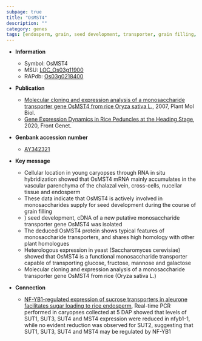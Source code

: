 ```yaml
---
subpage: true
title: "OsMST4"
description: ""
category: genes
tags: [endosperm, grain, seed development, transporter, grain filling, seed]
---
```


* **Information**  
    + Symbol: OsMST4  
    + MSU: [LOC_Os03g11900](http://rice.plantbiology.msu.edu/cgi-bin/ORF_infopage.cgi?orf=LOC_Os03g11900)  
    + RAPdb: [Os03g0218400](http://rapdb.dna.affrc.go.jp/viewer/gbrowse_details/irgsp1?name=Os03g0218400)  

* **Publication**  
    + [Molecular cloning and expression analysis of a monosaccharide transporter gene OsMST4 from rice Oryza sativa L.](http://www.ncbi.nlm.nih.gov/pubmed?term=Molecular+cloning+and+expression+analysis+of+a+monosaccharide+transporter+gene+OsMST4+from+rice+Oryza+sativa+L.%5BTitle%5D), 2007, Plant Mol Biol.
    + [Gene Expression Dynamics in Rice Peduncles at the Heading Stage](http://www.ncbi.nlm.nih.gov/pubmed?term=Gene+Expression+Dynamics+in+Rice+Peduncles+at+the+Heading+Stage%5BTitle%5D), 2020, Front Genet.

* **Genbank accession number**  
    + [AY342321](http://www.ncbi.nlm.nih.gov/nuccore/AY342321)

* **Key message**  
    + Cellular location in young caryopses through RNA in situ hybridization showed that OsMST4 mRNA mainly accumulates in the vascular parenchyma of the chalazal vein, cross-cells, nucellar tissue and endosperm
    + These data indicate that OsMST4 is actively involved in monosaccharides supply for seed development during the course of grain filling
    + ) seed development, cDNA of a new putative monosaccharide transporter gene OsMST4 was isolated
    + The deduced OsMST4 protein shows typical features of monosaccharide transporters, and shares high homology with other plant homologues
    + Heterologous expression in yeast (Saccharomyces cerevisiae) showed that OsMST4 is a functional monosaccharide transporter capable of transporting glucose, fructose, mannose and galactose
    + Molecular cloning and expression analysis of a monosaccharide transporter gene OsMST4 from rice (Oryza sativa L.)

* **Connection**  
    + [NF-YB1-regulated expression of sucrose transporters in aleurone facilitates sugar loading to rice endosperm](http://www.ncbi.nlm.nih.gov/pubmed?term=NF-YB1-regulated+expression+of+sucrose+transporters+in+aleurone+facilitates+sugar+loading+to+rice+endosperm%5BTitle%5D), Real-time PCR performed in caryopses collected at 5 DAP showed that levels of SUT1, SUT3, SUT4 and MST4 expression were reduced in nfyb1-1, while no evident reduction was observed for SUT2, suggesting that SUT1, SUT3, SUT4 and MST4 may be regulated by NF-YB1



